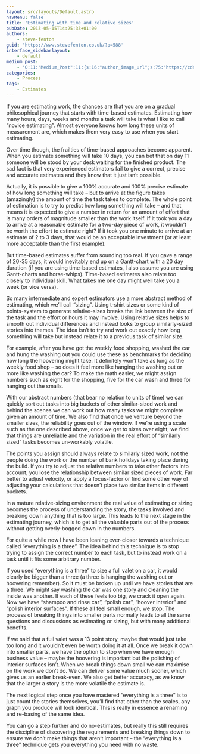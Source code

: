 ```yaml
---
layout: src/layouts/Default.astro
navMenu: false
title: 'Estimating with time and relative sizes'
pubDate: 2013-05-15T14:25:33+01:00
authors:
    - steve-fenton
guid: 'https://www.stevefenton.co.uk/?p=588'
interface_sidebarlayout:
    - default
medium_post:
    - 'O:11:"Medium_Post":11:{s:16:"author_image_url";s:75:"https://cdn-images-1.medium.com/fit/c/400/400/1*eXkhfEuF41g5W_xnc_ydLA.jpeg";s:10:"author_url";s:38:"https://medium.com/@steve.fenton.co.uk";s:11:"byline_name";N;s:12:"byline_email";N;s:10:"cross_link";s:3:"yes";s:2:"id";s:12:"1fbb5bbac650";s:21:"follower_notification";s:3:"yes";s:7:"license";s:19:"all-rights-reserved";s:14:"publication_id";s:2:"-1";s:6:"status";s:5:"draft";s:3:"url";s:51:"https://medium.com/@steve.fenton.co.uk/1fbb5bbac650";}'
categories:
    - Process
tags:
    - Estimates
---
```


If you are estimating work, the chances are that you are on a gradual philosophical journey that starts with time-based estimates. Estimating how many hours, days, weeks and months a task will take is what I like to call “novice estimating”. Almost everyone knows how long these units of measurement are, which makes them very easy to use when you start estimating.

Over time though, the frailties of time-based approaches become apparent. When you estimate something will take 10 days, you can bet that on day 11 someone will be stood by your desk waiting for the finished product. The sad fact is that very experienced estimators fail to give a correct, precise and accurate estimates and they know that it just isn’t possible.

Actually, it is possible to give a 100% accurate and 100% precise estimate of how long something will take – but to arrive at the figure takes (amazingly) the amount of time the task takes to complete. The whole point of estimation is to try to predict how long something will take – and that means it is expected to give a number in return for an amount of effort that is many orders of magnitude smaller than the work itself. If it took you a day to arrive at a reasonable estimate for a two-day piece of work, it wouldn’t be worth the effort to estimate right? If it took you one minute to arrive at an estimate of 2 to 3 days, that would be an acceptable investment (or at least more acceptable than the first example).

But time-based estimates suffer from sounding too real. If you gave a range of 20-35 days, it would inevitably end up on a Gantt-chart with a 20 day duration (if you are using time-based estimates, I also assume you are using Gantt-charts and horse-whips). Time-based estimates also relate too closely to individual skill. What takes me one day might well take you a week (or vice versa).

So many intermediate and expert estimators use a more abstract method of estimating, which we’ll call “sizing”. Using t-shirt sizes or some kind of points-system to generate relative-sizes breaks the link between the size of the task and the effort or hours it may involve. Using relative sizes helps to smooth out individual differences and instead looks to group similarly-sized stories into themes. The idea isn’t to try and work out exactly how long something will take but instead relate it to a previous task of similar size.

For example, after you have got the weekly food shopping, washed the car and hung the washing out you could use these as benchmarks for deciding how long the hoovering might take. It definitely won’t take as long as the weekly food shop – so does it feel more like hanging the washing out or more like washing the car? To make the math easier, we might assign numbers such as eight for the shopping, five for the car wash and three for hanging out the smalls.

With our abstract numbers (that bear no relation to units of time) we can quickly sort out tasks into big buckets of other similar-sized work and behind the scenes we can work out how many tasks we might complete given an amount of time. We also find that once we venture beyond the smaller sizes, the reliability goes out of the window. If we’re using a scale such as the one described above, once we get to sizes over eight, we find that things are unreliable and the variation in the real effort of “similarly sized” tasks becomes un-workably volatile.

The points you assign should always relate to similarly sized work, not the people doing the work or the number of bank holidays taking place during the build. If you try to adjust the relative numbers to take other factors into account, you lose the relationship between similar sized pieces of work. Far better to adjust velocity, or apply a focus-factor or find some other way of adjusting your calculations that doesn’t place two similar items in different buckets.

In a mature relative-sizing environment the real value of estimating or sizing becomes the process of understanding the story, the tasks involved and breaking down anything that is too large. This leads to the next stage in the estimating journey, which is to get all the valuable parts out of the process without getting overly-bogged down in the numbers.

For quite a while now I have been leaning ever-closer towards a technique called “everything is a three”. The idea behind this technique is to stop trying to assign the correct number to each task, but to instead work on a task until it fits some arbitrary number.

If you used “everything is a three” to size a full valet on a car, it would clearly be bigger than a three (a three is hanging the washing out or hoovering remember). So it must be broken up until we have stories that are a three. We might say washing the car was one story and cleaning the inside was another. If each of these feels too big, we crack it open again. Now we have “shampoo and rinse car”, “polish car”, “hoover interior” and “polish interior surfaces”. If these all feel small enough, we stop. The process of breaking things into smaller parts normally leads to all the same questions and discussions as estimating or sizing, but with many additional benefits.

If we said that a full valet was a 13 point story, maybe that would just take too long and it wouldn’t even be worth doing it at all. Once we break it down into smaller parts, we have the option to stop when we have enough business value – maybe the hoovering is important but the polishing of interior surfaces isn’t. When we break things down small we can maximise on the work we don’t do. We can deliver some value much sooner, which gives us an earlier break-even. We also get better accuracy, as we know that the larger a story is the more volatile the estimate is.

The next logical step once you have mastered “everything is a three” is to just count the stories themselves, you’ll find that other than the scales, any graph you produce will look identical. This is really in essence a renaming and re-basing of the same idea.

You can go a step further and do no-estimates, but really this still requires the discipline of discovering the requirements and breaking things down to ensure we don’t make things that aren’t important – the “everything is a three” technique gets you everything you need with no waste.